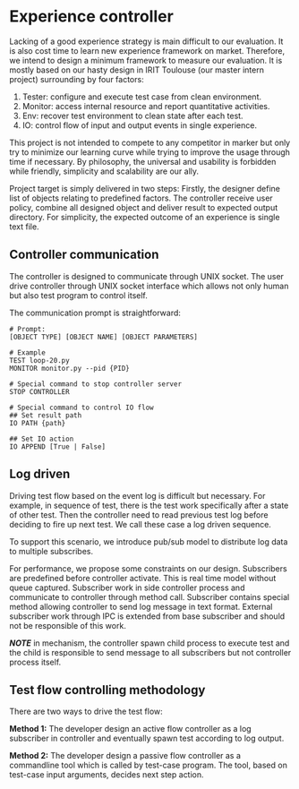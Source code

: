 # Experience controller

Lacking of a good experience strategy is main difficult to our evaluation.
It is also cost time to learn new experience framework on market.
Therefore, we intend to design a minimum framework to measure our evaluation.
It is mostly based on our hasty design in IRIT Toulouse (our master intern project)
surrounding by four factors:

1. Tester: configure and execute test case from clean environment.
2. Monitor: access internal resource and report quantitative activities.
3. Env: recover test environment to clean state after each test.
4. IO: control flow of input and output events in single experience.

This project is not intended to compete to any competitor in marker
but only try to minimize our learning curve
while trying to improve the usage through time if necessary.
By philosophy, the universal and usability is forbidden
while friendly, simplicity and scalability are our ally.

Project target is simply delivered in two steps:
Firstly, the designer define list of objects relating to predefined factors.
The controller receive user policy,
combine all designed object and deliver result to expected output directory.
For simplicity, the expected outcome of an experience is single text file.

## Controller communication

The controller is designed to communicate through UNIX socket.
The user drive controller through UNIX socket interface
which allows not only human but also test program to control itself.

The communication prompt is straightforward:
```
# Prompt:
[OBJECT TYPE] [OBJECT NAME] [OBJECT PARAMETERS]

# Example
TEST loop-20.py
MONITOR monitor.py --pid {PID}

# Special command to stop controller server
STOP CONTROLLER

# Special command to control IO flow
## Set result path
IO PATH {path}

## Set IO action
IO APPEND [True | False]
```

## Log driven

Driving test flow based on the event log is difficult but necessary.
For example, in sequence of test,
there is the test work specifically
after a state of other test.
Then the controller need to read previous test log
before deciding to fire up next test.
We call these case a log driven sequence.

To support this scenario,
we introduce pub/sub model
to distribute log data to multiple subscribes.

For performance, we propose some constraints on our design.
Subscribers are predefined before controller activate.
This is real time model without queue captured.
Subscriber work in side controller process
and communicate to controller through method call.
Subscriber contains special method
allowing controller to send log message in text format.
External subscriber work through IPC is extended from base subscriber
and should not be responsible of this work.

***NOTE*** in mechanism, the controller spawn child process to execute test
and the child is responsible to send message to all subscribers
but not controller process itself.

## Test flow controlling methodology

There are two ways to drive the test flow:

**Method 1:** The developer design an active flow controller
as a log subscriber in controller
and eventually spawn test according to log output.

**Method 2:** The developer design a passive flow controller
as a commandline tool which is called by test-case program.
The tool, based on test-case input arguments, decides next step action.
